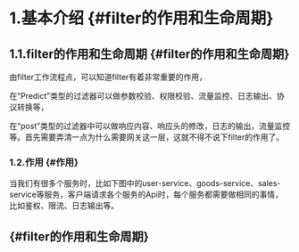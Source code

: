 # 1.基本介绍 {#filter的作用和生命周期}

## 1.1.filter的作用和生命周期 {#filter的作用和生命周期}

由filter工作流程点，可以知道filter有着非常重要的作用，

在“Predict”类型的过滤器可以做参数校验、权限校验、流量监控、日志输出、协议转换等，

在“post”类型的过滤器中可以做响应内容、响应头的修改，日志的输出，流量监控等。首先需要弄清一点为什么需要网关这一层，这就不得不说下filter的作用了。

### 1.2.作用 {#作用}

当我们有很多个服务时，比如下图中的user-service、goods-service、sales-service等服务，客户端请求各个服务的Api时，每个服务都需要做相同的事情，比如鉴权、限流、日志输出等。

##  {#filter的作用和生命周期}



